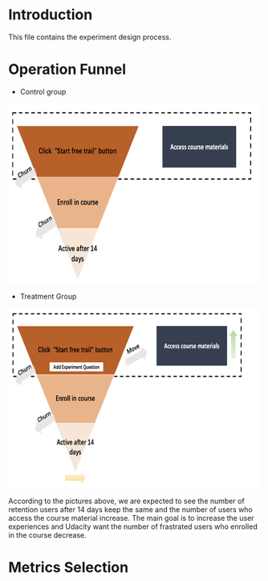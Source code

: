 
# Introduction
This file contains the experiment design process.


# Operation Funnel
- Control group 
<img src="imgs/control.png" width="720" height="360">

- Treatment Group
<img src="imgs/treatment.png" width="720" height="360">

According to the pictures above, we are expected to see the number of retention users after 14 days keep the same and the number of users who access the course material increase. The main goal is to increase the user experiences and Udacity want the number of frastrated users who enrolled in the course decrease.

# Metrics Selection
